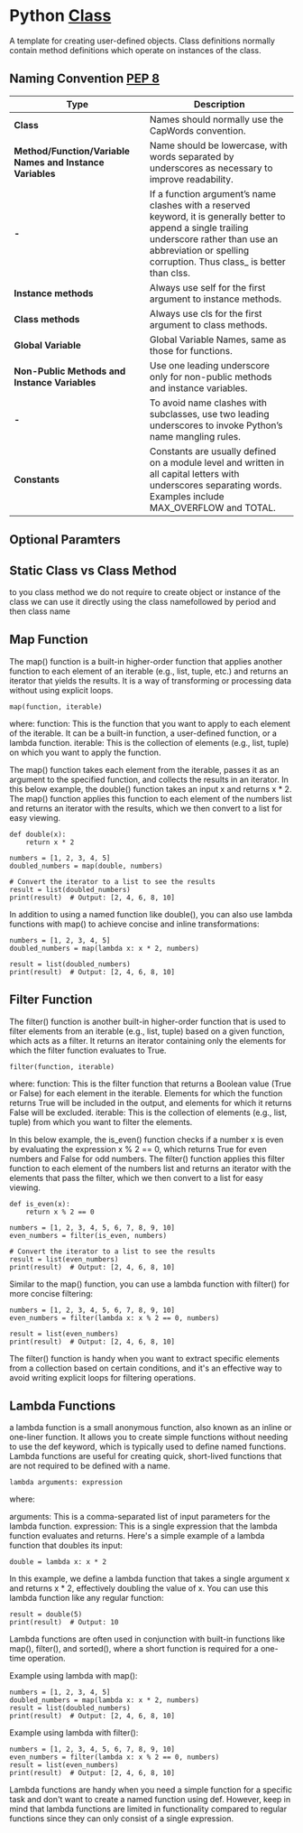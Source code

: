 # Python [Class](https://docs.python.org/3.11/glossary.html#term-class)

A template for creating user-defined objects. Class definitions normally contain method definitions which operate on instances of the class.

## Naming Convention [PEP 8](https://peps.python.org/pep-0008/#class-names)

Type | Description|
--- |--- |
**Class** | Names should normally use the CapWords convention.
**Method/Function/Variable Names and Instance Variables** | Name should be lowercase, with words separated by underscores as necessary to improve readability.
**-**| If a function argument’s name clashes with a reserved keyword, it is generally better to append a single trailing underscore rather than use an abbreviation or spelling corruption. Thus class_ is better than clss.
**Instance methods**| Always use self for the first argument to instance methods.
**Class methods**| Always use cls for the first argument to class methods.
**Global Variable**| Global Variable Names, same as those for functions.
**Non-Public Methods and Instance Variables**| Use one leading underscore only for non-public methods and instance variables.
**-**| To avoid name clashes with subclasses, use two leading underscores to invoke Python’s name mangling rules.
**Constants**| Constants are usually defined on a module level and written in all capital letters with underscores separating words. Examples include MAX_OVERFLOW and TOTAL.

## Optional Paramters

## Static Class vs Class Method
to you class method we do not require to create object or instance of the class we can use it directly using the class namefollowed by period and then class name

## Map Function
The map() function is a built-in higher-order function that applies another function to each element of an iterable (e.g., list, tuple, etc.) and returns an iterator that yields the results. It is a way of transforming or processing data without using explicit loops.
```
map(function, iterable)
```
where:
function: This is the function that you want to apply to each element of the iterable. It can be a built-in function, a user-defined function, or a lambda function.
iterable: This is the collection of elements (e.g., list, tuple) on which you want to apply the function.

The map() function takes each element from the iterable, passes it as an argument to the specified function, and collects the results in an iterator.
In this below example, the double() function takes an input x and returns x * 2. The map() function applies this function to each element of the numbers list and returns an iterator with the results, which we then convert to a list for easy viewing.
```
def double(x):
    return x * 2

numbers = [1, 2, 3, 4, 5]
doubled_numbers = map(double, numbers)

# Convert the iterator to a list to see the results
result = list(doubled_numbers)
print(result)  # Output: [2, 4, 6, 8, 10]
```
In addition to using a named function like double(), you can also use lambda functions with map() to achieve concise and inline transformations:
```
numbers = [1, 2, 3, 4, 5]
doubled_numbers = map(lambda x: x * 2, numbers)

result = list(doubled_numbers)
print(result)  # Output: [2, 4, 6, 8, 10]
```
## Filter Function

The filter() function is another built-in higher-order function that is used to filter elements from an iterable (e.g., list, tuple) based on a given function, which acts as a filter. It returns an iterator containing only the elements for which the filter function evaluates to True.
```
filter(function, iterable)
```

where:
function: This is the filter function that returns a Boolean value (True or False) for each element in the iterable. Elements for which the function returns True will be included in the output, and elements for which it returns False will be excluded.
iterable: This is the collection of elements (e.g., list, tuple) from which you want to filter the elements.

In this below example, the is_even() function checks if a number x is even by evaluating the expression x % 2 == 0, which returns True for even numbers and False for odd numbers. The filter() function applies this filter function to each element of the numbers list and returns an iterator with the elements that pass the filter, which we then convert to a list for easy viewing.

```
def is_even(x):
    return x % 2 == 0

numbers = [1, 2, 3, 4, 5, 6, 7, 8, 9, 10]
even_numbers = filter(is_even, numbers)

# Convert the iterator to a list to see the results
result = list(even_numbers)
print(result)  # Output: [2, 4, 6, 8, 10]
```
Similar to the map() function, you can use a lambda function with filter() for more concise filtering:
```
numbers = [1, 2, 3, 4, 5, 6, 7, 8, 9, 10]
even_numbers = filter(lambda x: x % 2 == 0, numbers)

result = list(even_numbers)
print(result)  # Output: [2, 4, 6, 8, 10]
```

The filter() function is handy when you want to extract specific elements from a collection based on certain conditions, and it's an effective way to avoid writing explicit loops for filtering operations.

## Lambda Functions

a lambda function is a small anonymous function, also known as an inline or one-liner function. It allows you to create simple functions without needing to use the def keyword, which is typically used to define named functions. Lambda functions are useful for creating quick, short-lived functions that are not required to be defined with a name.
```
lambda arguments: expression
```
where:

arguments: This is a comma-separated list of input parameters for the lambda function.
expression: This is a single expression that the lambda function evaluates and returns.
Here's a simple example of a lambda function that doubles its input:
```
double = lambda x: x * 2
```
In this example, we define a lambda function that takes a single argument x and returns x * 2, effectively doubling the value of x. You can use this lambda function like any regular function:
```
result = double(5)
print(result)  # Output: 10
```
Lambda functions are often used in conjunction with built-in functions like map(), filter(), and sorted(), where a short function is required for a one-time operation.

Example using lambda with map():
```
numbers = [1, 2, 3, 4, 5]
doubled_numbers = map(lambda x: x * 2, numbers)
result = list(doubled_numbers)
print(result)  # Output: [2, 4, 6, 8, 10]
```
Example using lambda with filter():
```
numbers = [1, 2, 3, 4, 5, 6, 7, 8, 9, 10]
even_numbers = filter(lambda x: x % 2 == 0, numbers)
result = list(even_numbers)
print(result)  # Output: [2, 4, 6, 8, 10]
```

Lambda functions are handy when you need a simple function for a specific task and don't want to create a named function using def. However, keep in mind that lambda functions are limited in functionality compared to regular functions since they can only consist of a single expression.

